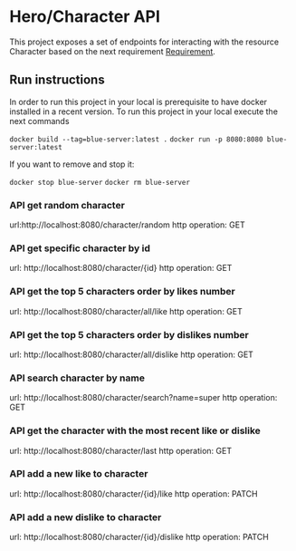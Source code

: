 # Hero/Character API

This project exposes a set of endpoints for interacting with the resource Character based on the next requirement [Requirement](https://github.com/leo-from-BX/likeDislike).

## Run instructions

In order to run this project in your local is prerequisite to have docker installed in a recent version.
To run this project in your local execute the next commands

`docker build --tag=blue-server:latest .`
`docker run -p 8080:8080 blue-server:latest`

If you want to remove and stop it:

`docker stop blue-server`
`docker rm blue-server`

### API get random character

url:http://localhost:8080/character/random
http operation: GET

### API get specific character by id

url: http://localhost:8080/character/{id}
http operation: GET

### API get the top 5 characters order by likes number

url: http://localhost:8080/character/all/like
http operation: GET

### API get the top 5 characters order by dislikes number

url: http://localhost:8080/character/all/dislike
http operation: GET

### API search character by name

url: http://localhost:8080/character/search?name=super
http operation: GET

### API get the character with the most recent like or dislike

url: http://localhost:8080/character/last
http operation: GET

### API add a new like to character

url: http://localhost:8080/character/{id}/like
http operation: PATCH

### API add a new dislike to character

url: http://localhost:8080/character/{id}/dislike
http operation: PATCH
